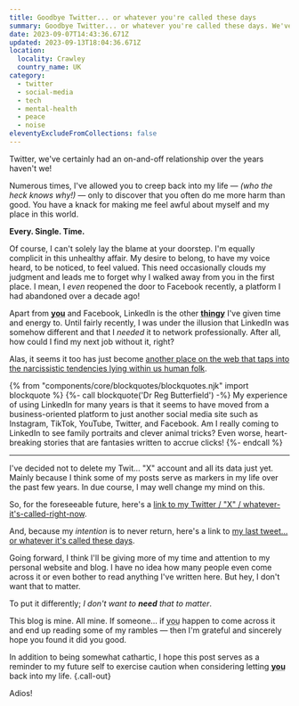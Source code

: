 ```yaml
---
title: Goodbye Twitter... or whatever you're called these days
summary: Goodbye Twitter... or whatever you're called these days. We've certainly had an on-and-off relationship over the years haven't we!
date: 2023-09-07T14:43:36.671Z
updated: 2023-09-13T18:04:36.671Z
location:
  locality: Crawley
  country_name: UK
category:
  - twitter
  - social-media
  - tech
  - mental-health
  - peace
  - noise
eleventyExcludeFromCollections: false
---
```


Twitter, we've certainly had an on-and-off relationship over the years haven't we!

Numerous times, I've allowed you to creep back into my life &mdash; *(who the heck knows why!)* &mdash; only to discover that you often do me more harm than good. You have a knack for making me feel awful about myself and my place in this world.

**Every. Single. Time.**

Of course, I can't solely lay the blame at your doorstep. I'm equally complicit in this unhealthy affair. My desire to belong, to have my voice heard, to be noticed, to feel valued. This need occasionally clouds my judgment and leads me to forget why I walked away from you in the first place. I mean, I *even* reopened the door to Facebook recently, a platform I had abandoned over a decade ago!

Apart from <abbr title="I'm referring to Twitter here.">**you**</abbr> and Facebook, LinkedIn is the other <abbr title="I honestly have no idea what to call these platforms anymore.">**thingy**</abbr> I've given time and energy to. Until fairly recently, I was under the illusion that LinkedIn was somehow different and that I *needed* it to network professionally. After all, how could I find my next job without it, right?

Alas, it seems it too has just become [another place on the web that taps into the narcissistic tendencies lying within us human folk](https://www.linkedin.com/pulse/linkedin-losing-its-way-dr-reg-butterfield/).

{% from "components/core/blockquotes/blockquotes.njk" import blockquote %}
{%- call blockquote('Dr Reg Butterfield') -%}
  My experience of using LinkedIn for many years is that it seems to have moved from a business-oriented platform to just another social media site such as Instagram, TikTok, YouTube, Twitter, and Facebook. Am I really coming to LinkedIn to see family portraits and clever animal tricks? Even worse, heart-breaking stories that are fantasies written to accrue clicks!
{%- endcall %}

---

I've decided not to delete my Twit... "X" account and all its data just yet. Mainly because I think some of my posts serve as markers in my life over the past few years. In due course, I may well change my mind on this.

So, for the foreseeable future, here's a [link to my Twitter / "X" / whatever-it's-called-right-now](https://twitter.com/brootaylor).

And, because my *intention* is to never return, here's a link to [my last tweet&hellip; or whatever it's called these days](https://twitter.com/brootaylor/status/1699779963644531026).

Going forward, I think I'll be giving more of my time and attention to my personal website and blog. I have no idea how many people even come across it or even bother to read anything I've written here. But hey, I don't want that to matter.

To put it differently; *I don't want to **need** that to matter*.

This blog is mine. All mine. If someone... if <abbr title="Meaning an actual 'you' this time. 😊">you</abbr> happen to come across it and end up reading some of my rambles &mdash; then I'm grateful and sincerely hope you found it did you good.

In addition to being somewhat cathartic, I hope this post serves as a reminder to my future self to exercise caution when considering letting <abbr title="I'm referring to Twitter here.">**you**</abbr> back into my life. {.call-out}

Adios!
